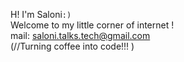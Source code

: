 H! I'm Saloni`:)`
<br>
Welcome to my little corner of internet !
<br>
mail: saloni.talks.tech@gmail.com
<br>
(//Turning coffee into code!!! )
<!---
Saloni1707/Saloni1707 is a ✨ special ✨ repository because its `README.md` (this file) appears on your GitHub profile.
You can click the Preview link to take a look at your changes.
--->
